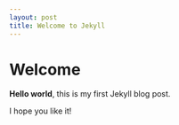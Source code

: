 ```yaml
---
layout: post
title: Welcome to Jekyll
---
```


# Welcome

**Hello world**, this is my first Jekyll blog post.

I hope you like it!
